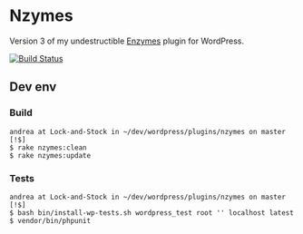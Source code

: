 # Nzymes
Version 3 of my undestructible [Enzymes](https://wordpress.org/plugins/enzymes/) plugin for WordPress.

[![Build Status](https://travis-ci.org/aercolino/nzymes.svg?branch=master)](https://travis-ci.org/aercolino/nzymes)


## Dev env

### Build

```
andrea at Lock-and-Stock in ~/dev/wordpress/plugins/nzymes on master [!$]
$ rake nzymes:clean
$ rake nzymes:update
```


### Tests

```
andrea at Lock-and-Stock in ~/dev/wordpress/plugins/nzymes on master [!$]
$ bash bin/install-wp-tests.sh wordpress_test root '' localhost latest
$ vendor/bin/phpunit
```
